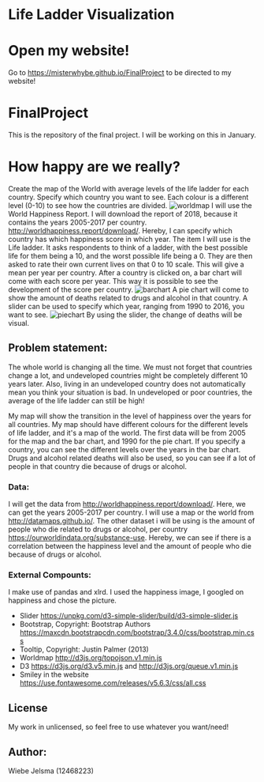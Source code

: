 # Life Ladder Visualization

# Open my website!
Go to https://misterwhybe.github.io/FinalProject to be directed to my website!

# FinalProject
This is the repository of the final project. I will be working on this in January.

# How happy are we really?
Create the map of the World with average levels of the life ladder for each country. Specify which country you want to see. Each colour is a different level (0-10) to see how the countries are divided.
![worldmap](https://user-images.githubusercontent.com/44019712/51989707-e1ec2a00-24a7-11e9-8fa9-03df630ad352.PNG)
I will use the World Happiness Report. I will download the report of 2018, because it contains the years 2005-2017 per country. 
http://worldhappiness.report/download/.
Hereby, I can specify which country has which happiness score in which year. The item I will use is the Life ladder. It asks respondents to think of a ladder, with the best possible life for them being a 10, and the worst possible life being a 0. They are then asked to rate their own current lives on that 0 to 10 scale. This will give a mean per year per country.
After a country is clicked on, a bar chart will come with each score per year. This way it is possible to see the development of the score per country. 
![barchart](https://user-images.githubusercontent.com/44019712/51989654-c5e88880-24a7-11e9-8cfa-096744f7aae8.PNG)
 A pie chart will come to show the amount of deaths related to drugs and alcohol in that country.
A slider can be used to specify which year, ranging from 1990 to 2016, you want to see. 
![piechart](https://user-images.githubusercontent.com/44019712/51989687-d698fe80-24a7-11e9-9773-ee6231f5dc66.PNG)
By using the slider, the change of deaths will be visual.

## Problem statement:
The whole world is changing all the time. We must not forget that countries change a lot, and undeveloped countries might be completely different 10 years later. Also, living in an undeveloped country does not automatically mean you think your situation is bad. In undeveloped or poor countries, the average of the life ladder can still be high!

My map will show the transition in the level of happiness over the years for all countries.
My map should have different colours for the different levels of life ladder, and it's a map of the world.
The first data will be from 2005 for the map and the bar chart, and 1990 for the pie chart. 
If you specify a country, you can see the different levels over the years in the bar chart.
Drugs and alcohol related deaths will also be used, so you can see if a lot of people in that country die because of drugs or alcohol.

### Data:
I will get the data from http://worldhappiness.report/download/. Here, we can get the years 2005-2017 per country. 
I will use a map or the world from http://datamaps.github.io/.
The other dataset i will be using is the amount of people who die related to drugs or alcohol, per country https://ourworldindata.org/substance-use.
Hereby, we can see if there is a correlation between the happiness level and the amount of people who die because of drugs or alcohol. 

### External Compounts: 
I make use of pandas and xlrd.
I used the happiness image, I googled on happiness and chose the picture. 
- Slider
https://unpkg.com/d3-simple-slider/build/d3-simple-slider.js
- Bootstrap, Copyright: Bootstrap Authors
https://maxcdn.bootstrapcdn.com/bootstrap/3.4.0/css/bootstrap.min.css
- Tooltip, Copyright: Justin Palmer (2013)
- Worldmap
http://d3js.org/topojson.v1.min.js
- D3
https://d3js.org/d3.v5.min.js and http://d3js.org/queue.v1.min.js
- Smiley in the website
https://use.fontawesome.com/releases/v5.6.3/css/all.css

## License
My work in unlicensed, so feel free to use whatever you want/need!

## Author:
Wiebe Jelsma (12468223)